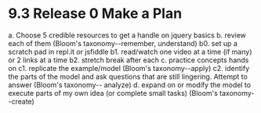 # 9.3 Release 0 Make a Plan
a. Choose 5 credible resources to get a handle on jquery basics
b. review each of them (Bloom's taxonomy--remember, understand)
  b0. set up a scratch pad in repl.it or jsfiddle
  b1. read/watch one video at a time (if many) or 2 links at a time
  b2. stretch break after each
c. practice concepts hands on
  c1. replicate the example/model (Bloom's taxonomy--apply)
  c2. identify the parts of the model and ask questions that are still lingering. Attempt to answer (Bloom's taxonomy-- analyze)
d. expand on or modify the model to execute parts of my own idea (or complete small tasks) (Bloom's taxonomy--create)